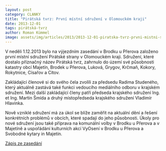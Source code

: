 ```yaml
---
layout: post
category: CLANKY
title: "Pirátská tvrz: První místní sdružení v Olomouckém kraji"
date: 2013-12-01
tags: pirátská-tvrz
author: Roman Kümmel
image: assets/img/articles/2013/2013-12-01-piratska-tvrz-prvni-mistni-sdruzeni-v-olomouckem-kraji.jpg   #751x422 pixelu
---
```

V neděli 1.12.2013 bylo na výjezdním zasedání v Brodku u Přerova založeno první místní sdružení Pirátské strany v Olomouckém kraji. Sdružení, které dostalo příznačný název Pirátská tvrz, zahrnulo do území své působnosti katastry obcí Majetín, Brodek u Přerova, Luková, Grygov, Krčmaň, Kokory, Rokytnice, Císařov a Citov.

Zakládající členové si do svého čela zvolili za předsedu Radima Studeného, který aktuálně zastává také funkci vedoucího mediálního odboru v krajském sdružení. Mezi další zakládající členy patří předseda krajského sdružení Ing. et Ing. Martin Šmída a druhý místopředseda krajského sdružení Vladimír Hlavinka.

Nově vzniklé sdružení má za úkol se blíže zaměřit na aktuální dění a řešení konkrétních problémů v obcích, které spadají do jeho působnosti. Úkoly pro nové sdružení jsou také příprava na komunální volby v Brodku u Přerova a v Majetíně a uspořádání kulturních akcí VyOsení v Brodku u Přerova a Svobodné kytary in Majetín.

[Zápis ze zasedání](https://wiki.pirati.cz/regiony/olomoucko/pks/7_2013)
